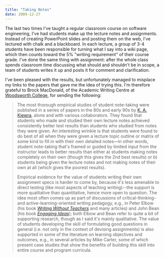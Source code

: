 ```yaml
---
title: "Taking Notes"
date: 2009-12-27
---
```

The last two times I've taught a regular classroom course on software engineering, I've had students make up the lecture notes and assignments. Instead of creating PowerPoint slides and posting them on the web, I've lectured with chalk and a blackboard. In each lecture, a group of 3-4 students have been responsible for turning what I say into a wiki page, which then counts toward the 5% "writing requirement" of their course grade. I've done the same thing with assignment: after the whole class spends classroom time discussing what should and shouldn't be in scope, a team of students writes it up and posts it for comment and clarification.

I've been pleased with the results, but unfortunately managed to misplace my links to the papers that gave me the idea of trying this. I'm therefore grateful to Brock MacDonald, of the Academic Writing Centre at <a href="http://www.wdw.utoronto.ca/index.php">Woodsworth College</a>, for sending the following:
<blockquote>The most thorough empirical studies of student note-taking were published in a series of papers in the 80s and early 90s by <a href="http://cehs07.unl.edu/fsinfo/cehs_pull.php?UserName=kkiewra&amp;What=publications&amp;Department=College%20of%20Education%20and%20Human%20Sciences">K. A. Kiewra</a>, alone and with various collaborators. They found that students who made and studied their own lecture notes achieved consistently better test results than students who studied from notes they were given. An interesting wrinkle is that students were found to do best of all when they were given a lecture topic outline or matrix of some kind to fill in with their own detailed notes—in other words, student note-taking that's framed or guided by limited input from the instructor leads to better results than either a) students making notes completely on their own (though this gives the 2nd best results) or b) students being given the lecture notes and not making notes of their own at all (which gives the poorest results).

Empirical evidence for the value of students writing their own assignment specs is harder to come by, because it's less amenable to direct testing (like most aspects of teaching writing)--the support is more qualitative than quantitative, hence more open to question. The idea most often comes up as part of discussions of critical-thinking- and active-learning-oriented writing pedagogy, e.g., in Peter Elbow (his book <a href="http://www.amazon.com/Writing-without-Teachers-Peter-Elbow/dp/0195120167"><em>Writing Without Teachers</em></a> and many articles) and John Bean (his book <a href="http://www.amazon.com/Engaging-Ideas-Professors-Integrating-Classroom/dp/0787902039"><em>Engaging Ideas</em></a>); both Elbow and Bean refer to quite a bit of supporting research, though as I said it's mainly qualitative. The value of students developing the skill of formulating good questions in general (i.e. not only in the context of devising assignments) is also supported in some of the literature on learning objectives and outcomes, e.g., in several articles by Mike Carter, some of which present case studies that show the benefits of building this skill into entire course and program curricula.</blockquote>
